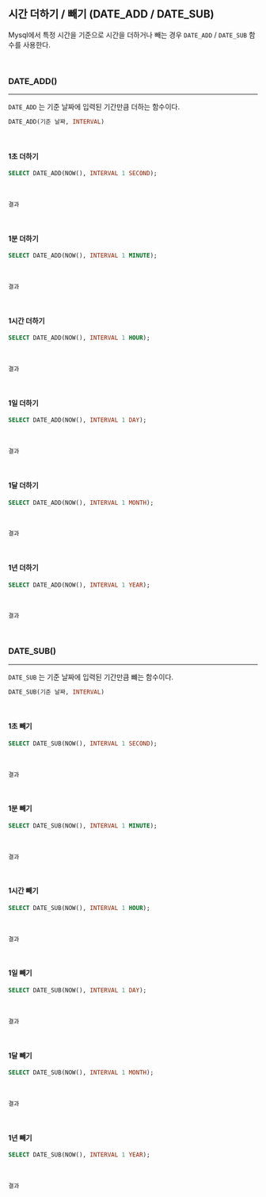 ## 시간 더하기 / 빼기 (DATE_ADD / DATE_SUB)

Mysql에서 특정 시간을 기준으로 시간을 더하거나 빼는 경우 `DATE_ADD` / `DATE_SUB` 함수를 사용한다.

<br>

### DATE_ADD()
---

`DATE_ADD` 는 기준 날짜에 입력된 기간만큼 더하는 함수이다.

```sql
DATE_ADD(기준 날짜, INTERVAL)
```

<br>

#### 1초 더하기

```sql
SELECT DATE_ADD(NOW(), INTERVAL 1 SECOND);
```

<br>

```
결과
```

<br>

#### 1분 더하기

```sql
SELECT DATE_ADD(NOW(), INTERVAL 1 MINUTE);
```

<br>

```
결과
```

<br>

#### 1시간 더하기

```sql
SELECT DATE_ADD(NOW(), INTERVAL 1 HOUR);
```

<br>

```
결과
```

<br>

#### 1일 더하기

```sql
SELECT DATE_ADD(NOW(), INTERVAL 1 DAY);
```

<br>

```
결과
```

<br>

#### 1달 더하기

```sql
SELECT DATE_ADD(NOW(), INTERVAL 1 MONTH);
```

<br>

```
결과
```

<br>

#### 1년 더하기

```sql
SELECT DATE_ADD(NOW(), INTERVAL 1 YEAR);
```

<br>

```
결과
```

<br>


### DATE_SUB()
---

`DATE_SUB` 는 기준 날짜에 입력된 기간만큼 뺴는 함수이다.

```sql
DATE_SUB(기준 날짜, INTERVAL)
```

<br>

#### 1초 빼기

```sql
SELECT DATE_SUB(NOW(), INTERVAL 1 SECOND);
```

<br>

```
결과
```

<br>

#### 1분 빼기

```sql
SELECT DATE_SUB(NOW(), INTERVAL 1 MINUTE);
```

<br>

```
결과
```

<br>

#### 1시간 빼기

```sql
SELECT DATE_SUB(NOW(), INTERVAL 1 HOUR);
```

<br>

```
결과
```

<br>

#### 1일 빼기

```sql
SELECT DATE_SUB(NOW(), INTERVAL 1 DAY);
```

<br>

```
결과
```

<br>

#### 1달 빼기

```sql
SELECT DATE_SUB(NOW(), INTERVAL 1 MONTH);
```

<br>

```
결과
```

<br>

#### 1년 빼기

```sql
SELECT DATE_SUB(NOW(), INTERVAL 1 YEAR);
```

<br>

```
결과
```

<br>